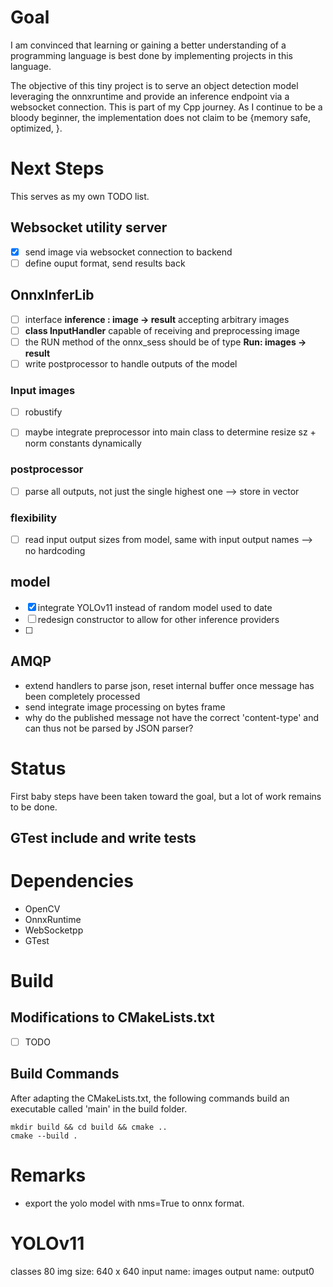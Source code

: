 # Goal
I am convinced that learning or gaining a better understanding of a programming language is best done by implementing projects 
in this language. 

The objective of this tiny project is to serve an object detection model
leveraging the onnxruntime and provide an inference endpoint via a websocket connection.
This is part of my Cpp journey. As I continue to be a bloody beginner, the implementation does not claim to be {memory safe, optimized, <you name it>}.

# Next Steps
This serves as my own TODO list.

## Websocket utility server
- [x] send image via websocket connection to backend
- [ ] define ouput format, send results back

## OnnxInferLib
- [ ] interface __inference : image -> result__ accepting arbitrary images
- [ ] __class InputHandler__ capable of receiving and preprocessing image
- [ ] the RUN method of the onnx_sess should be of type __Run: images -> result__
- [ ] write postprocessor to handle outputs of the model

### Input images
- [ ] robustify
- [ ] maybe integrate preprocessor into main class to determine resize sz + norm constants dynamically


### postprocessor
- [ ] parse all outputs, not just the single highest one --> store in vector

### flexibility
- [ ] read input output sizes from model, same with input output names --> no hardcoding

## model
- [x] integrate YOLOv11 instead of random model used to date
- [ ] redesign constructor to allow for other inference providers
- [ ]


## AMQP
- extend handlers to parse json, reset internal buffer once message has been completely processed
- send integrate image processing on bytes frame
- why do the published message not have the correct 'content-type' and can thus not be parsed by JSON parser? 

# Status
First baby steps have been taken toward the goal, but a lot of work remains to be done.


## GTest include and write tests

# Dependencies
- OpenCV
- OnnxRuntime
- WebSocketpp
- GTest

# Build

## Modifications to CMakeLists.txt
- [ ] TODO
## Build Commands
After adapting the CMakeLists.txt, the following commands build an executable called 'main' in the build folder.
```
mkdir build && cd build && cmake ..
cmake --build .

```

# Remarks
- export the yolo model with nms=True to onnx format.


# YOLOv11
classes 80
img size: 640 x 640
input name: images
output name: output0
